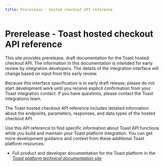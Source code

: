```yaml
---
title: Prerelease - hosted checkout API reference
---
```


# Prerelease - Toast hosted checkout API reference

This site provides prerelease, draft documentation for the Toast hosted checkout API.
The information in this documentation is intended for early review by
integration developers. The details of the integration interface will change
based on input from this early review.

Because this interface specification is in early draft release, please do not
start development work until you receive explicit confirmation from your Toast
integration contact. If you have questions, please contact the Toast
integrations team.

The Toast hosted checkout API reference includes detailed information about the
endpoints, parameters, responses, and data types of the hosted checkout API.

Use this API reference to find specific information about Toast API functions
while you build and maintain your Toast platform integration. You can get more
development guidance and context from these additional Toast platform resources:

* Full product and developer documentation for the Toast platform in the
  [_Toast platform technical documentation site_](https://doc.toasttab.com/)